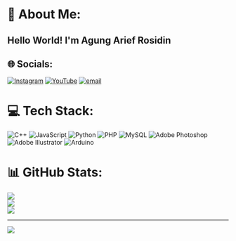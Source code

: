 # 💫 About Me:
## Hello World! I'm Agung Arief Rosidin


## 🌐 Socials:
[![Instagram](https://img.shields.io/badge/Instagram-%23E4405F.svg?logo=Instagram&logoColor=white)](https://instagram.com/a.arfrsdn) [![YouTube](https://img.shields.io/badge/YouTube-%23FF0000.svg?logo=YouTube&logoColor=white)](https://youtube.com/@Arfrsdn) [![email](https://img.shields.io/badge/Email-D14836?logo=gmail&logoColor=white)](mailto:ariefrosidinagung@gmail.com) 

# 💻 Tech Stack:
![C++](https://img.shields.io/badge/c++-%2300599C.svg?style=for-the-badge&logo=c%2B%2B&logoColor=white) ![JavaScript](https://img.shields.io/badge/javascript-%23323330.svg?style=for-the-badge&logo=javascript&logoColor=%23F7DF1E) ![Python](https://img.shields.io/badge/python-3670A0?style=for-the-badge&logo=python&logoColor=ffdd54) ![PHP](https://img.shields.io/badge/php-%23777BB4.svg?style=for-the-badge&logo=php&logoColor=white) ![MySQL](https://img.shields.io/badge/mysql-4479A1.svg?style=for-the-badge&logo=mysql&logoColor=white) ![Adobe Photoshop](https://img.shields.io/badge/adobe%20photoshop-%2331A8FF.svg?style=for-the-badge&logo=adobe%20photoshop&logoColor=white) ![Adobe Illustrator](https://img.shields.io/badge/adobe%20illustrator-%23FF9A00.svg?style=for-the-badge&logo=adobe%20illustrator&logoColor=white) ![Arduino](https://img.shields.io/badge/-Arduino-00979D?style=for-the-badge&logo=Arduino&logoColor=white)
# 📊 GitHub Stats:
![](https://github-readme-stats.vercel.app/api?username=AgungArf&theme=neon&hide_border=false&include_all_commits=false&count_private=false)<br/>
![](https://nirzak-streak-stats.vercel.app/?user=AgungArf&theme=neon&hide_border=false)<br/>
![](https://github-readme-stats.vercel.app/api/top-langs/?username=AgungArf&theme=neon&hide_border=false&include_all_commits=false&count_private=false&layout=compact)

---
[![](https://visitcount.itsvg.in/api?id=AgungArf&icon=0&color=0)](https://visitcount.itsvg.in)

<!-- Proudly created with GPRM ( https://gprm.itsvg.in ) -->
